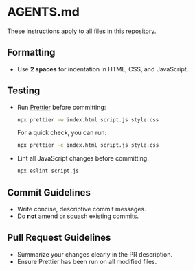 # AGENTS.md

These instructions apply to all files in this repository.

## Formatting
- Use **2 spaces** for indentation in HTML, CSS, and JavaScript.

## Testing
- Run [Prettier](https://prettier.io/) before committing:
  ```bash
  npx prettier -w index.html script.js style.css
  ```
  For a quick check, you can run:
  ```bash
  npx prettier -c index.html script.js style.css
  ```
- Lint all JavaScript changes before committing:
  ```bash
  npx eslint script.js
  ```

## Commit Guidelines
- Write concise, descriptive commit messages.
- Do **not** amend or squash existing commits.

## Pull Request Guidelines
- Summarize your changes clearly in the PR description.
- Ensure Prettier has been run on all modified files.
